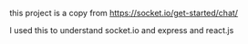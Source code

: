 this project is a copy from https://socket.io/get-started/chat/

I used this to understand socket.io and express and react.js
